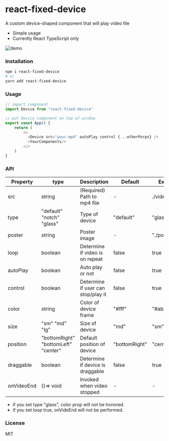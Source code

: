 # react-fixed-device

A custom device-shaped component that will play video file

- Simple usage
- Currently React TypeScript only

![demo](src/assets/demo.gif)

### Installation

```bash
npm i react-fixed-device
# or
yarn add react-fixed-device

```

### Usage

```JavaScript
// import component
import Device from "react-fixed-device"

// put Device component on top of window
export const App() {
    return (
        <>
          <Device src="your.mp4" autoPlay control {...otherPorps} />
          <YourComponents/>
        </>
    )
}
```

### API

| Property   | type                                | Description                        | Default       | Example        |
| ---------- | ----------------------------------- | ---------------------------------- | ------------- | -------------- |
| src        | string                              | (Required) Path to mp4 file        | -             | ./video.mp4    |
| type       | "default" "notch" "glass"           | Type of device                     | "default"     | "glass"        |
| poster     | string                              | Poster image                       | -             | "./poster.png" |
| loop       | boolean                             | Determine if video is on repeat    | false         | true           |
| autoPlay   | boolean                             | Auto play or not                   | false         | true           |
| control    | boolean                             | Determine if user can stop/play it | false         | true           |
| color      | string                              | Color of device frame              | "#fff"        | "#ababab"      |
| size       | "sm" "md" "lg"                      | Size of device                     | "md"          | "sm"           |
| position   | "bottomRight" "bottomLeft" "center" | Default position of device         | "bottomRight" | "center"       |
| draggable  | boolean                             | Determine if device is draggable   | false         | true           |
| onVideoEnd | ()=> void                           | Invoked when video stopped         | -             | -              |

- if you set type "glass", color prop will not be honored.
- if you set loop true, onVideEnd will not be performed.

### License

MIT
